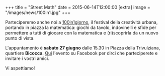 +++
title = "Street Math"
date = 2015-06-14T12:00:00
[extra]
image = "/images/news/100in1.jpg"
+++

Parteciperemo anche noi a [100in1giorno][1], il festival della creatività urbana, portando in piazza la matematica:
giochi da tavolo, indovinelli e sfide per permettere a tutti di giocare con la matematica e (ri)scoprirla da un nuovo punto di vista.


L'appuntamento è **sabato 27 giugno** dalle 15.30 in Piazza della Trivulziana, quartiere **Bicocca**.
[Qui][2] l'evento su Facebook per dirci che parteciperete e invitare i vostri amici.

Vi aspettiamo!

[1]: https://www.100in1giorno.eu
[2]: https://www.facebook.com/events/112758305725974/
